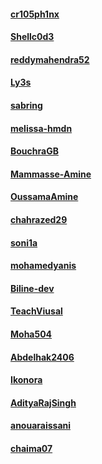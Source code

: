 #### [cr105ph1nx](https://github.com/cr105ph1nx)

#### [Shellc0d3](https://github.com/shellc0d3)

#### [reddymahendra52](https://github.com/reddymahendra52)

#### [Ly3s](https://github.com/Qtty)

#### [sabring](https://github.com/sabrina368)

#### [melissa-hmdn](https://github.com/melissa-hmnd)

#### [BouchraGB](https://github.com/BouchraGB)

#### [Mammasse-Amine](https://github.com/MammasseAmine)

#### [OussamaAmine](https://github.com/OussamaAmine)

#### [chahrazed29](https://github.com/chahrazed29)

#### [soni1a](https://github.com/soni1a)

#### [mohamedyanis](https://github.com/mohamedyanis)

#### [Biline-dev](https://github.com/Biline-dev)

#### [TeachViusal](https://github.com/TeachViusal)

#### [Moha504](https://github.com/Moha504)

#### [Abdelhak2406](https://github.com/abdelhak2406)

#### [Ikonora](https://github.com/Ikonora)

#### [AdityaRajSingh](https://github.com/AdityaRajSingh)

#### [anouaraissani](https://github.com/anouaraissani)

#### [chaima07](https://github.com/chaima07)
